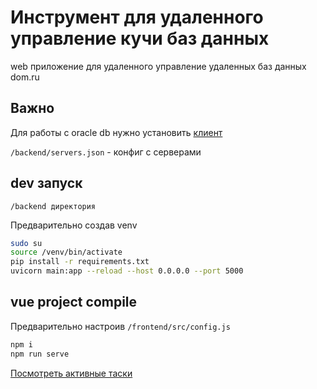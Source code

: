 # Инструмент для удаленного управление кучи баз данных

web приложение для удаленного управление удаленных баз данных dom.ru

## Важно

Для работы с oracle db нужно установить [клиент](https://www.oracle.com/database/technologies/instant-client/linux-x86-64-downloads.html)

`/backend/servers.json` - конфиг с серверами

## dev запуск

`/backend директория`

Предварительно создав venv

```bash
sudo su
source /venv/bin/activate
pip install -r requirements.txt
uvicorn main:app --reload --host 0.0.0.0 --port 5000
```

## vue project compile

Предварительно настроив `/frontend/src/config.js`

```bash
npm i
npm run serve
```

[Посмотреть активные таски](./TASKS.md)
